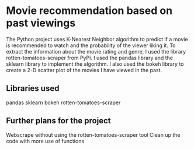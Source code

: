 # Movie recommendation based on past viewings
The Python project uses K-Nearest Neighbor algorithm to predict if a movie is
recommended to watch and the probability of the viewer liking it. To extract
the information about the movie rating and genre, I used the library
rotten-tomatoes-scraper from PyPi. I used the pandas library and the sklearn
library to implement the algorithm. I also used the bokeh library to create a
2-D scatter plot of the movies I have viewed in the past.

## Libraries used
pandas
sklearn
bokeh
rotten-tomatoes-scraper

## Further plans for the project
Webscrape without using the rotten-tomatoes-scraper tool
Clean up the code with more use of functions